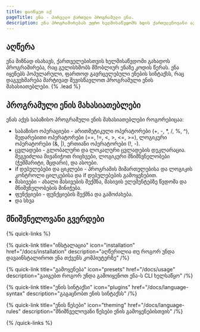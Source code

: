 ```yaml
---
title: დაიწყეთ აქ
pageTitle: ენა - პირველი ქართული პროგრამული ენა.
description: ენა პროგრამირებას უფრო ხელმისაწვდომს ხდის ქართულენოვანი აუდიტორიისთვის.
---
```


## აღწერა

ენა მიზნად ისახავს, ქართველებისთვის ხელმისაწვდომი გახადოს პროგრამირება, რაც გულისხმობს მშობლიურ ენაზე კოდის წერას. ენა იყენებს პოპულარული, ფართოდ გავრცელებული ენების სინტაქსს, რაც დაგვეხმარება მარტივად შევისწავლოთ პროგრამული ენის მახასიათებლები. {% .lead %}

## პროგრამული ენის მახასიათებლები

ენას აქვს საბაზისო პროგრამული ენის მახასიათებლები როგორებიცაა:

- საბაზისო ოპერაციები - არითმეტიკული ოპერატორები (+, -, *, /, %, ^), შედარებითი ოპერატორები (==, !=, <, >, <=, >=), ლოგიკური ოპერატორები (&, |), ერთიანი ოპერატორები (!, -).
- ცვლადები - გლობალური და ლოკალური ცვლადების დეკლარაცია. შეგვიძლია მივანიჭოთ რიცხვები, ლოგიკური მნიშნვნელობები (ჭეშმარიტი, მცდარი), და ასოები.
- if დებულებები და ციკლები - პროგრამის მიმართულებისა და ლოგიკის კონტროლი ცილკებისა და if დებულებების გამოყენებით.
- მასივები - ახალი მასივების შექმნა, მასივის ელემენტებზე წვდომა და მნიშვნელობების მინიჭება.
- ფუნქციები - ფუნქციების შექმნა და გამოძახება.
- და სხვა

## მნიშვნელოვანი გვერდები

{% quick-links %}

{% quick-link title="ინსტალაცია" icon="installation" href="/docs/installation" description="აღწერილია თუ როგორ უნდა დავაინსტალიროთ ენა თქვენს კომპიუტერზე" /%}

{% quick-link title="გამოყენება" icon="presets" href="/docs/usage" description="გაიგებთ როგორ უნდა გამოიყენოთ ენა-ს CLI ხელსაწყო" /%}

{% quick-link title="ენის სინტაქსი" icon="plugins" href="/docs/language-syntax" description="გაგაცნობთ ენის სინტაქსს" /%}

{% quick-link title="ენის წესები" icon="theming" href="/docs/language-rules" description="მნიშნველოვანი წესები ენის გამოყენებისთვის" /%}

{% /quick-links %}
